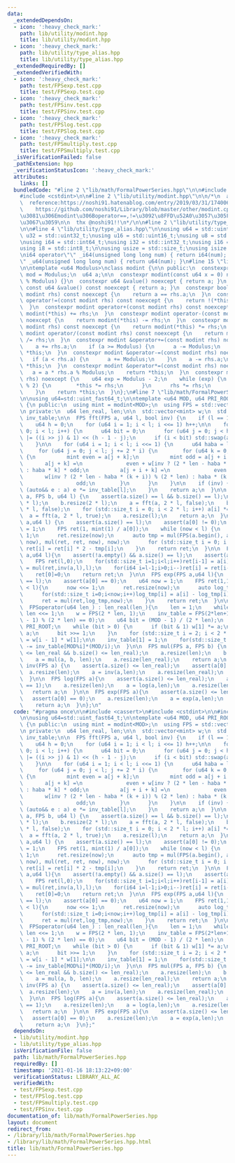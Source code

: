 ```yaml
---
data:
  _extendedDependsOn:
  - icon: ':heavy_check_mark:'
    path: lib/utility/modint.hpp
    title: lib/utility/modint.hpp
  - icon: ':heavy_check_mark:'
    path: lib/utility/type_alias.hpp
    title: lib/utility/type_alias.hpp
  _extendedRequiredBy: []
  _extendedVerifiedWith:
  - icon: ':heavy_check_mark:'
    path: test/FPSexp.test.cpp
    title: test/FPSexp.test.cpp
  - icon: ':heavy_check_mark:'
    path: test/FPSinv.test.cpp
    title: test/FPSinv.test.cpp
  - icon: ':heavy_check_mark:'
    path: test/FPSlog.test.cpp
    title: test/FPSlog.test.cpp
  - icon: ':heavy_check_mark:'
    path: test/FPSmultiply.test.cpp
    title: test/FPSmultiply.test.cpp
  _isVerificationFailed: false
  _pathExtension: hpp
  _verificationStatusIcon: ':heavy_check_mark:'
  attributes:
    links: []
  bundledCode: "#line 2 \"lib/math/FormalPowerSeries.hpp\"\n\n#include <cassert>\n\
    #include <cstdint>\n\n#line 2 \"lib/utility/modint.hpp\"\n\n/*\n  author:noshi91\n\
    \  reference:https://noshi91.hatenablog.com/entry/2019/03/31/174006\n        \
    \    https://github.com/noshi91/Library/blob/master/other/modint.cpp\n\n  1\u3064\
    \u3081\u306Emodint\u306Boperator==,!=\u3092\u8FFD\u52A0\u3057\u305F\u3082\u306E\
    \u3067\u3059\n\n  thx @noshi91!!\n*/\n\n#line 2 \"lib/utility/type_alias.hpp\"\
    \n\n#line 4 \"lib/utility/type_alias.hpp\"\n\nusing u64 = std::uint64_t;\nusing\
    \ u32 = std::uint32_t;\nusing u16 = std::uint16_t;\nusing u8 = std::uint8_t;\n\
    \nusing i64 = std::int64_t;\nusing i32 = std::int32_t;\nusing i16 = std::int16_t;\n\
    using i8 = std::int8_t;\n\nusing usize = std::size_t;\nusing isize = std::ptrdiff_t;\n\
    \ni64 operator\"\" _i64(unsigned long long num) { return i64(num); }\n\nu64 operator\"\
    \" _u64(unsigned long long num) { return u64(num); }\n#line 15 \"lib/utility/modint.hpp\"\
    \n\ntemplate <u64 Modulus>\nclass modint {\n\n public:\n  constexpr static u64\
    \ mod = Modulus;\n  u64 a;\n\n  constexpr modint(const u64 x = 0) noexcept : a(x\
    \ % Modulus) {}\n  constexpr u64 &value() noexcept { return a; }\n  constexpr\
    \ const u64 &value() const noexcept { return a; }\n  constexpr bool operator==(const\
    \ modint rhs) const noexcept {\n    return a == rhs.a;\n  }\n  constexpr bool\
    \ operator!=(const modint rhs) const noexcept {\n    return !(*this == rhs);\n\
    \  }\n  constexpr modint operator+(const modint rhs) const noexcept {\n    return\
    \ modint(*this) += rhs;\n  }\n  constexpr modint operator-(const modint rhs) const\
    \ noexcept {\n    return modint(*this) -= rhs;\n  }\n  constexpr modint operator*(const\
    \ modint rhs) const noexcept {\n    return modint(*this) *= rhs;\n  }\n  constexpr\
    \ modint operator/(const modint rhs) const noexcept {\n    return modint(*this)\
    \ /= rhs;\n  }\n  constexpr modint &operator+=(const modint rhs) noexcept {\n\
    \    a += rhs.a;\n    if (a >= Modulus) {\n      a -= Modulus;\n    }\n    return\
    \ *this;\n  }\n  constexpr modint &operator-=(const modint rhs) noexcept {\n \
    \   if (a < rhs.a) {\n      a += Modulus;\n    }\n    a -= rhs.a;\n    return\
    \ *this;\n  }\n  constexpr modint &operator*=(const modint rhs) noexcept {\n \
    \   a = a * rhs.a % Modulus;\n    return *this;\n  }\n  constexpr modint &operator/=(modint\
    \ rhs) noexcept {\n    u64 exp = Modulus - 2;\n    while (exp) {\n      if (exp\
    \ % 2) {\n        *this *= rhs;\n      }\n      rhs *= rhs;\n      exp /= 2;\n\
    \    }\n    return *this;\n  }\n};\n#line 7 \"lib/math/FormalPowerSeries.hpp\"\
    \n\nusing u64=std::uint_fast64_t;\n\ntemplate <u64 MOD, u64 PRI_ROOT>\nclass FPSoperator\
    \ {\n public:\n  using mint = modint<MOD>;\n  using FPS = std::vector<mint>;\n\
    \n private:\n  u64 len_real, len;\n\n  std::vector<mint> w;\n  std::vector<mint>\
    \ inv_table;\n\n  FPS fft(FPS a, u64 l, bool inv) {\n    if (l == 1) return a;\n\
    \    u64 h = 0;\n    for (u64 i = 1; i < l; i <<= 1) h++;\n\n    for (u64 i =\
    \ 0; i < l; i++) {\n      u64 bit = 0;\n      for (u64 j = 0; j < h; j++) bit\
    \ |= ((i >> j) & 1) << (h - 1 - j);\n      if (i < bit) std::swap(a[i], a[bit]);\n\
    \    }\n\n    for (u64 i = 1; i < l; i <<= 1) {\n      u64 haba = len / i;\n \
    \     for (u64 j = 0; j < l; j += 2 * i) {\n        for (u64 k = 0; k < i; k++)\
    \ {\n          mint even = a[j + k];\n          mint odd = a[j + i + k];\n   \
    \       a[j + k] =\n              even + w[inv ? (2 * len - haba * k) % (2 * len)\
    \ : haba * k] * odd;\n          a[j + i + k] =\n              even +\n       \
    \       w[inv ? (2 * len - haba * (k + i)) % (2 * len) : haba * (k + i)] *\n \
    \                 odd;\n        }\n      }\n    }\n\n    if (inv) {\n      for\
    \ (auto&& e : a) e *= inv_table[l];\n    }\n    return a;\n  }\n\n  FPS mul(FPS\
    \ a, FPS b, u64 l) {\n    assert(a.size() == l && b.size() == l);\n    a.resize(2\
    \ * l);\n    b.resize(2 * l);\n    a = fft(a, 2 * l, false);\n    b = fft(b, 2\
    \ * l, false);\n    for (std::size_t i = 0; i < 2 * l; i++) a[i] *= b[i];\n  \
    \  a = fft(a, 2 * l, true);\n    a.resize(l);\n    return a;\n  }\n\n  FPS inv(FPS\
    \ a,u64 l) {\n    assert(a.size() == l);\n    assert(a[0] != 0);\n    u64 now\
    \ = 1;\n    FPS ret(1, mint(1) / a[0]);\n    while (now < l) {\n      now <<=\
    \ 1;\n      ret.resize(now);\n      auto tmp = mul(FPS(a.begin(), a.begin() +\
    \ now), mul(ret, ret, now), now);\n      for (std::size_t i = 0; i < now; i++)\
    \ ret[i] = ret[i] * 2 - tmp[i];\n    }\n    return ret;\n  }\n\n  FPS log(FPS\
    \ a,u64 l){\n    assert(!a.empty() && a.size() == l);\n    assert(a[0] == 1);\n\
    \    FPS ret(l,0);\n    for(std::size_t i=1;i<l;i++)ret[i-1] = a[i]*i;\n    ret\
    \ = mul(ret,inv(a,l),l);\n    for(i64 i=l-1;i>0;i--)ret[i] = ret[i-1] * inv_table[i];\n\
    \    ret[0]=0;\n    return ret;\n  }\n\n  FPS exp(FPS a,u64 l){\n    assert(a.size()\
    \ == l);\n    assert(a[0] == 0);\n    u64 now = 1;\n    FPS ret(1,1);\n    while(now\
    \ < l){\n      now <<= 1;\n      ret.resize(now);\n      auto log_tmp = log(ret,now);\n\
    \      for(std::size_t i=0;i<now;i++)log_tmp[i] = a[i] - log_tmp[i] + (i==0?1:0);\n\
    \      ret = mul(ret,log_tmp,now);\n    }\n    return ret;\n  }\n\n public:\n\
    \  FPSoperator(u64 len_) : len_real(len_){\n    len = 1;\n    while (len < len_real)\
    \ len <<= 1;\n    w = FPS(2 * len, 1);\n    inv_table = FPS(2*len+1,0);\n    assert((MOD\
    \ - 1) % (2 * len) == 0);\n    u64 bit = (MOD - 1) / (2 * len);\n    mint a =\
    \ PRI_ROOT;\n    while (bit > 0) {\n      if (bit & 1) w[1] *= a;\n      a *=\
    \ a;\n      bit >>= 1;\n    }\n    for (std::size_t i = 2; i < 2 * len; i++) w[i]\
    \ = w[i - 1] * w[1];\n\n    inv_table[1] = 1;\n    for(std::size_t i=2;i<2*len+1;i++)inv_table[i]\
    \ -= inv_table[MOD%i]*(MOD/i);\n  }\n\n  FPS mul(FPS a, FPS b) {\n    assert(a.size()\
    \ <= len_real && b.size() <= len_real);\n    a.resize(len);\n    b.resize(len);\n\
    \    a = mul(a, b, len);\n    a.resize(len_real);\n    return a;\n  }\n\n  FPS\
    \ inv(FPS a) {\n    assert(a.size() <= len_real);\n    assert(a[0] != 0);\n  \
    \  a.resize(len);\n    a = inv(a,len);\n    a.resize(len_real);\n    return a;\n\
    \  }\n\n  FPS log(FPS a){\n    assert(a.size() <= len_real);\n    assert(a[0]\
    \ == 1);\n    a.resize(len);\n    a = log(a,len);\n    a.resize(len_real);\n \
    \   return a;\n  }\n\n  FPS exp(FPS a){\n    assert(a.size() <= len_real);\n \
    \   assert(a[0] == 0);\n    a.resize(len);\n    a = exp(a,len);\n    a.resize(len_real);\n\
    \    return a;\n  }\n};\n"
  code: "#pragma once\n\n#include <cassert>\n#include <cstdint>\n\n#include \"../utility/modint.hpp\"\
    \n\nusing u64=std::uint_fast64_t;\n\ntemplate <u64 MOD, u64 PRI_ROOT>\nclass FPSoperator\
    \ {\n public:\n  using mint = modint<MOD>;\n  using FPS = std::vector<mint>;\n\
    \n private:\n  u64 len_real, len;\n\n  std::vector<mint> w;\n  std::vector<mint>\
    \ inv_table;\n\n  FPS fft(FPS a, u64 l, bool inv) {\n    if (l == 1) return a;\n\
    \    u64 h = 0;\n    for (u64 i = 1; i < l; i <<= 1) h++;\n\n    for (u64 i =\
    \ 0; i < l; i++) {\n      u64 bit = 0;\n      for (u64 j = 0; j < h; j++) bit\
    \ |= ((i >> j) & 1) << (h - 1 - j);\n      if (i < bit) std::swap(a[i], a[bit]);\n\
    \    }\n\n    for (u64 i = 1; i < l; i <<= 1) {\n      u64 haba = len / i;\n \
    \     for (u64 j = 0; j < l; j += 2 * i) {\n        for (u64 k = 0; k < i; k++)\
    \ {\n          mint even = a[j + k];\n          mint odd = a[j + i + k];\n   \
    \       a[j + k] =\n              even + w[inv ? (2 * len - haba * k) % (2 * len)\
    \ : haba * k] * odd;\n          a[j + i + k] =\n              even +\n       \
    \       w[inv ? (2 * len - haba * (k + i)) % (2 * len) : haba * (k + i)] *\n \
    \                 odd;\n        }\n      }\n    }\n\n    if (inv) {\n      for\
    \ (auto&& e : a) e *= inv_table[l];\n    }\n    return a;\n  }\n\n  FPS mul(FPS\
    \ a, FPS b, u64 l) {\n    assert(a.size() == l && b.size() == l);\n    a.resize(2\
    \ * l);\n    b.resize(2 * l);\n    a = fft(a, 2 * l, false);\n    b = fft(b, 2\
    \ * l, false);\n    for (std::size_t i = 0; i < 2 * l; i++) a[i] *= b[i];\n  \
    \  a = fft(a, 2 * l, true);\n    a.resize(l);\n    return a;\n  }\n\n  FPS inv(FPS\
    \ a,u64 l) {\n    assert(a.size() == l);\n    assert(a[0] != 0);\n    u64 now\
    \ = 1;\n    FPS ret(1, mint(1) / a[0]);\n    while (now < l) {\n      now <<=\
    \ 1;\n      ret.resize(now);\n      auto tmp = mul(FPS(a.begin(), a.begin() +\
    \ now), mul(ret, ret, now), now);\n      for (std::size_t i = 0; i < now; i++)\
    \ ret[i] = ret[i] * 2 - tmp[i];\n    }\n    return ret;\n  }\n\n  FPS log(FPS\
    \ a,u64 l){\n    assert(!a.empty() && a.size() == l);\n    assert(a[0] == 1);\n\
    \    FPS ret(l,0);\n    for(std::size_t i=1;i<l;i++)ret[i-1] = a[i]*i;\n    ret\
    \ = mul(ret,inv(a,l),l);\n    for(i64 i=l-1;i>0;i--)ret[i] = ret[i-1] * inv_table[i];\n\
    \    ret[0]=0;\n    return ret;\n  }\n\n  FPS exp(FPS a,u64 l){\n    assert(a.size()\
    \ == l);\n    assert(a[0] == 0);\n    u64 now = 1;\n    FPS ret(1,1);\n    while(now\
    \ < l){\n      now <<= 1;\n      ret.resize(now);\n      auto log_tmp = log(ret,now);\n\
    \      for(std::size_t i=0;i<now;i++)log_tmp[i] = a[i] - log_tmp[i] + (i==0?1:0);\n\
    \      ret = mul(ret,log_tmp,now);\n    }\n    return ret;\n  }\n\n public:\n\
    \  FPSoperator(u64 len_) : len_real(len_){\n    len = 1;\n    while (len < len_real)\
    \ len <<= 1;\n    w = FPS(2 * len, 1);\n    inv_table = FPS(2*len+1,0);\n    assert((MOD\
    \ - 1) % (2 * len) == 0);\n    u64 bit = (MOD - 1) / (2 * len);\n    mint a =\
    \ PRI_ROOT;\n    while (bit > 0) {\n      if (bit & 1) w[1] *= a;\n      a *=\
    \ a;\n      bit >>= 1;\n    }\n    for (std::size_t i = 2; i < 2 * len; i++) w[i]\
    \ = w[i - 1] * w[1];\n\n    inv_table[1] = 1;\n    for(std::size_t i=2;i<2*len+1;i++)inv_table[i]\
    \ -= inv_table[MOD%i]*(MOD/i);\n  }\n\n  FPS mul(FPS a, FPS b) {\n    assert(a.size()\
    \ <= len_real && b.size() <= len_real);\n    a.resize(len);\n    b.resize(len);\n\
    \    a = mul(a, b, len);\n    a.resize(len_real);\n    return a;\n  }\n\n  FPS\
    \ inv(FPS a) {\n    assert(a.size() <= len_real);\n    assert(a[0] != 0);\n  \
    \  a.resize(len);\n    a = inv(a,len);\n    a.resize(len_real);\n    return a;\n\
    \  }\n\n  FPS log(FPS a){\n    assert(a.size() <= len_real);\n    assert(a[0]\
    \ == 1);\n    a.resize(len);\n    a = log(a,len);\n    a.resize(len_real);\n \
    \   return a;\n  }\n\n  FPS exp(FPS a){\n    assert(a.size() <= len_real);\n \
    \   assert(a[0] == 0);\n    a.resize(len);\n    a = exp(a,len);\n    a.resize(len_real);\n\
    \    return a;\n  }\n};"
  dependsOn:
  - lib/utility/modint.hpp
  - lib/utility/type_alias.hpp
  isVerificationFile: false
  path: lib/math/FormalPowerSeries.hpp
  requiredBy: []
  timestamp: '2021-01-16 18:13:22+09:00'
  verificationStatus: LIBRARY_ALL_AC
  verifiedWith:
  - test/FPSexp.test.cpp
  - test/FPSlog.test.cpp
  - test/FPSmultiply.test.cpp
  - test/FPSinv.test.cpp
documentation_of: lib/math/FormalPowerSeries.hpp
layout: document
redirect_from:
- /library/lib/math/FormalPowerSeries.hpp
- /library/lib/math/FormalPowerSeries.hpp.html
title: lib/math/FormalPowerSeries.hpp
---
```

